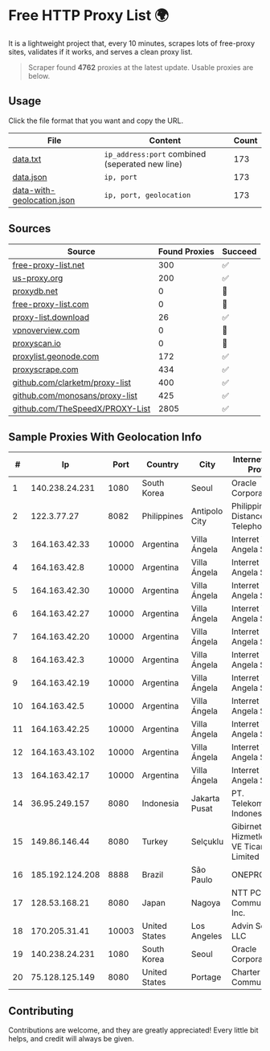
# Free HTTP Proxy List 🌍

It is a lightweight project that, every 10 minutes, scrapes lots of free-proxy sites, validates if it works, and serves a clean proxy list.


> Scraper found **4762** proxies at the latest update. Usable proxies are below.

## Usage

Click the file format that you want and copy the URL.


|File|Content|Count|
|----|-------|-----|
|[data.txt](https://raw.githubusercontent.com/themiralay/Proxy-List-World/master/data.txt)|`ip_address:port` combined (seperated new line)|173|
|[data.json](https://raw.githubusercontent.com/themiralay/Proxy-List-World/master/data.json)|`ip, port`|173|
|[data-with-geolocation.json](https://raw.githubusercontent.com/themiralay/Proxy-List-World/master/data-with-geolocation.json)|`ip, port, geolocation`|173|

## Sources

|Source|Found Proxies|Succeed|
|------|-------------|-------|
|[free-proxy-list.net](https://free-proxy-list.net)|300|✅|
|[us-proxy.org](https://www.us-proxy.org)|200|✅|
|[proxydb.net](http://proxydb.net)|0|🚫|
|[free-proxy-list.com](https://free-proxy-list.com/?page=&port=&type%5B%5D=http&type%5B%5D=https&up_time=0&search=Search)|0|🚫|
|[proxy-list.download](https://www.proxy-list.download/HTTP)|26|✅|
|[vpnoverview.com](https://vpnoverview.com/privacy/anonymous-browsing/free-proxy-servers)|0|🚫|
|[proxyscan.io](https://www.proxyscan.io)|0|🚫|
|[proxylist.geonode.com](https://proxylist.geonode.com/api/proxy-list?limit=300&page=1&sort_by=lastChecked&sort_type=desc&protocols=http,https)|172|✅|
|[proxyscrape.com](https://api.proxyscrape.com/v2/?request=displayproxies&protocol=http&timeout=10000&country=all&ssl=all&anonymity=all)|434|✅|
|[github.com/clarketm/proxy-list](https://raw.githubusercontent.com/clarketm/proxy-list/master/proxy-list-raw.txt)|400|✅|
|[github.com/monosans/proxy-list](https://raw.githubusercontent.com/monosans/proxy-list/main/proxies/http.txt)|425|✅|
|[github.com/TheSpeedX/PROXY-List](https://raw.githubusercontent.com/TheSpeedX/PROXY-List/master/http.txt)|2805|✅|


## Sample Proxies With Geolocation Info

|#|Ip|Port|Country|City|Internet Service Provider|
|-|--|----|-------|----|-------------------------|
|1|140.238.24.231|1080|South Korea|Seoul|Oracle Corporation|
|2|122.3.77.27|8082|Philippines|Antipolo City|Philippine Long Distance Telephone Co.|
|3|164.163.42.33|10000|Argentina|Villa Ángela|Interret Villa Angela SRL|
|4|164.163.42.8|10000|Argentina|Villa Ángela|Interret Villa Angela SRL|
|5|164.163.42.30|10000|Argentina|Villa Ángela|Interret Villa Angela SRL|
|6|164.163.42.27|10000|Argentina|Villa Ángela|Interret Villa Angela SRL|
|7|164.163.42.20|10000|Argentina|Villa Ángela|Interret Villa Angela SRL|
|8|164.163.42.3|10000|Argentina|Villa Ángela|Interret Villa Angela SRL|
|9|164.163.42.19|10000|Argentina|Villa Ángela|Interret Villa Angela SRL|
|10|164.163.42.5|10000|Argentina|Villa Ángela|Interret Villa Angela SRL|
|11|164.163.42.25|10000|Argentina|Villa Ángela|Interret Villa Angela SRL|
|12|164.163.43.102|10000|Argentina|Villa Ángela|Interret Villa Angela SRL|
|13|164.163.42.17|10000|Argentina|Villa Ángela|Interret Villa Angela SRL|
|14|36.95.249.157|8080|Indonesia|Jakarta Pusat|PT. Telekomunikasi Indonesia|
|15|149.86.146.44|8080|Turkey|Selçuklu|Gibirnet Iletisim Hizmetleri Sanayi VE Ticaret Limited Sirketi|
|16|185.192.124.208|8888|Brazil|São Paulo|ONEPROVIDER|
|17|128.53.168.21|8080|Japan|Nagoya|NTT PC Communications, Inc.|
|18|170.205.31.41|10003|United States|Los Angeles|Advin Services LLC|
|19|140.238.24.231|1080|South Korea|Seoul|Oracle Corporation|
|20|75.128.125.149|8080|United States|Portage|Charter Communications|



## Contributing

Contributions are welcome, and they are greatly appreciated! Every
little bit helps, and credit will always be given.

